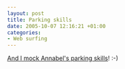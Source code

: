 ```yaml
---
layout: post
title: Parking skills
date: 2005-10-07 12:16:21 +01:00
categories:
- Web surfing
---
```

<a href="http://blog.dreamhost.com/2005/10/06/i-love-the-smell-of-twisted-metal-in-the-morning/">And I mock Annabel's parking skills</a>! :-)
